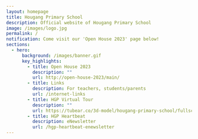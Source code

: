 ```yaml
---
layout: homepage
title: Hougang Primary School
description: Official website of Hougang Primary School
image: /images/logo.jpg
permalink: /
notification: Come visit our 'Open House 2023' page below!
sections:
  - hero:
      background: /images/banner.gif
      key_highlights:
        - title: Open House 2023
          description: ""
          url: http://open-house-2023/main/
        - title: Links
          description: For teachers, students/parents
          url: /internet-links
        - title: HGP Virtual Tour
          description: ""
          url: https://tubear.co/3d-model/hougang-primary-school/fullscreen/
        - title: HGP Heartbeat
          description: eNewsletter
          url: /hgp-heartbeat-enewsletter
---
```

